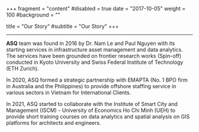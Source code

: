 +++
fragment = "content"
#disabled = true
date = "2017-10-05"
weight = 100
#background = ""

title = "Our Story"
#subtitle = "Our Story"
+++

<!-- We are a team of professional research engineers, data scientists, business consultants, and educators. Our company offers services:

- **Offshore Staffing**
- **Engineering Consultancy for nature and build assets.** -->

---


**ASQ** team was found in 2016 by Dr. Nam Le and Paul Nguyen with its starting services in infrastructure asset management and data analytics. The services have been grounded on frontier research works (Spin-off) conducted in Kyoto University and Swiss Federal Institute of Technology (ETH Zurich).

In 2020, ASQ formed a strategic partnership with EMAPTA (No. 1 BPO firm in Australia and the Philippines) to provide offshore staffing service in various sectors in Vietnam for International Clients.

In 2021, ASQ started to collaborate with the Institute of Smart City and Management (ISCM) - University of Economics Ho Chi Minh (UEH) to provide short training courses on data analytics and spatial analysis on GIS platforms for architects and engineers.
